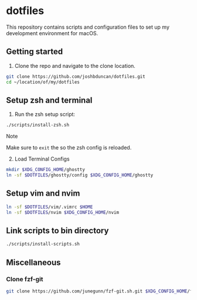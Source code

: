 # dotfiles

This repository contains scripts and configuration files to set up my development environment for macOS.

## Getting started

1. Clone the repo and navigate to the clone location.

```sh
git clone https://github.com/joshbduncan/dotfiles.git
cd ~/location/of/my/dotfiles
```

## Setup zsh and terminal

1. Run the zsh setup script:

```sh
./scripts/install-zsh.sh
```

> [!NOTE]
> Make sure to `exit` the so the zsh config is reloaded.

2. Load Terminal Configs

```sh
mkdir $XDG_CONFIG_HOME/ghostty
ln -sf $DOTFILES/ghostty/config $XDG_CONFIG_HOME/ghostty
```
## Setup vim and nvim

```sh
ln -sf $DOTFILES/vim/.vimrc $HOME
ln -sf $DOTFILES/nvim $XDG_CONFIG_HOME/nvim
```
## Link scripts to bin directory

```sh
./scripts/install-scripts.sh
```
## Miscellaneous

### Clone fzf-git

```sh
git clone https://github.com/junegunn/fzf-git.sh.git $XDG_CONFIG_HOME/fzf-git.sh
```